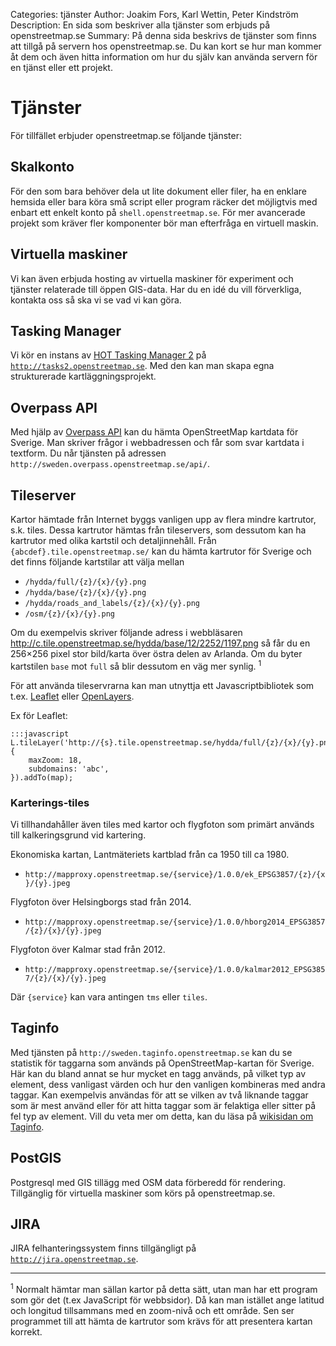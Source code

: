 Categories: tjänster
Author: Joakim Fors, Karl Wettin, Peter Kindström
Description: En sida som beskriver alla tjänster som erbjuds på openstreetmap.se
Summary: På denna sida beskrivs de tjänster som finns att tillgå på servern hos openstreetmap.se. Du kan kort se hur man kommer åt dem och även hitta information om hur du själv kan använda servern för en tjänst eller ett projekt.

# Tjänster

För tillfället erbjuder openstreetmap.se följande tjänster:


## Skalkonto

För den som bara behöver dela ut lite dokument eller filer, ha en enklare hemsida eller bara köra små script eller program räcker det möjligtvis med enbart ett enkelt konto på `shell.openstreetmap.se`. För mer avancerade projekt som kräver fler komponenter bör man efterfråga en virtuell maskin.


## Virtuella maskiner

Vi kan även erbjuda hosting av virtuella maskiner för experiment och tjänster relaterade till öppen GIS-data. Har du en idé du vill förverkliga, kontakta oss så ska vi se vad vi kan göra.


## Tasking Manager

Vi kör en instans av [HOT Tasking Manager 2](https://github.com/hotosm/osm-tasking-manager2) på [`http://tasks2.openstreetmap.se`](http://tasks2.openstreetmap.se). Med den kan man skapa egna strukturerade kartläggningsprojekt.


## Overpass API

Med hjälp av [Overpass API](http://wiki.openstreetmap.org/wiki/Overpass_API) kan du hämta OpenStreetMap kartdata för Sverige. Man skriver frågor i webbadressen och får som svar kartdata i textform. Du når tjänsten på adressen `http://sweden.overpass.openstreetmap.se/api/`.


## Tileserver

Kartor hämtade från Internet byggs vanligen upp av flera mindre kartrutor, s.k. tiles. Dessa kartrutor hämtas från tileservers, som dessutom kan ha kartrutor med olika kartstil och detaljinnehåll. Från `{abcdef}.tile.openstreetmap.se/` kan du hämta kartrutor för Sverige och det finns följande kartstilar att välja mellan

* `/hydda/full/{z}/{x}/{y}.png`
* `/hydda/base/{z}/{x}/{y}.png`
* `/hydda/roads_and_labels/{z}/{x}/{y}.png`
* `/osm/{z}/{x}/{y}.png`

Om du exempelvis skriver följande adress i webbläsaren
  http://c.tile.openstreetmap.se/hydda/base/12/2252/1197.png
så får du en 256×256 pixel stor bild/karta över östra delen av Arlanda. Om du byter kartstilen `base` mot `full` så blir dessutom en väg mer synlig. <sup>1</sup>

För att använda tileservrarna kan man utnyttja ett Javascriptbibliotek som t.ex. [Leaflet](http://leafletjs.com/) eller [OpenLayers](http://openlayers.org/).

Ex för Leaflet:

    :::javascript
    L.tileLayer('http://{s}.tile.openstreetmap.se/hydda/full/{z}/{x}/{y}.png', {
        maxZoom: 18,
        subdomains: 'abc',
    }).addTo(map);


### Karterings-tiles

Vi tillhandahåller även tiles med kartor och flygfoton som primärt används till kalkeringsgrund vid kartering.  

Ekonomiska kartan, Lantmäteriets kartblad från ca 1950 till ca 1980. 
* `http://mapproxy.openstreetmap.se/{service}/1.0.0/ek_EPSG3857/{z}/{x}/{y}.jpeg`

Flygfoton över Helsingborgs stad från 2014.
* `http://mapproxy.openstreetmap.se/{service}/1.0.0/hborg2014_EPSG3857/{z}/{x}/{y}.jpeg`

Flygfoton över Kalmar stad från 2012. 
* `http://mapproxy.openstreetmap.se/{service}/1.0.0/kalmar2012_EPSG3857/{z}/{x}/{y}.jpeg`

Där `{service}` kan vara antingen `tms` eller `tiles`.

## Taginfo

Med tjänsten på `http://sweden.taginfo.openstreetmap.se` kan du se statistik för taggarna som används på OpenStreetMap-kartan för Sverige. Här kan du bland annat se hur mycket en tagg används, på vilket typ av element, dess vanligast värden och hur den vanligen kombineras med andra taggar. Kan exempelvis användas för att se vilken av två liknande taggar som är mest använd eller för att hitta taggar som är felaktiga eller sitter på fel typ av element.
Vill du veta mer om detta, kan du läsa på [wikisidan om Taginfo](http://wiki.openstreetmap.org/wiki/Taginfo).


## PostGIS

Postgresql med GIS tillägg med OSM data förberedd för rendering. Tillgänglig för virtuella maskiner som körs på openstreetmap.se.


## JIRA

JIRA felhanteringssystem finns tillgängligt på [`http://jira.openstreetmap.se`](http://jira.openstreetmap.se).


----

<p class="footnote"><sup>1</sup> Normalt hämtar man sällan kartor på detta sätt, utan man har ett program som gör det (t.ex JavaScript för webbsidor). Då kan man istället ange latitud och longitud tillsammans med en zoom-nivå och ett område. Sen ser programmet till att hämta de kartrutor som krävs för att presentera kartan korrekt.</p>
